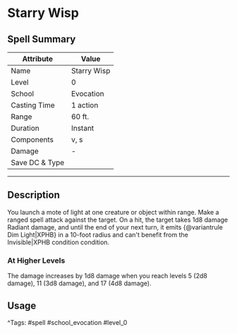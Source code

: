 # Starry Wisp

## Spell Summary

| Attribute        | Value                  |
|------------------|------------------------|
| Name             | Starry Wisp                 |
| Level            | 0                |
| School           | Evocation          |
| Casting Time     | 1 action              |
| Range            | 60 ft.            |
| Duration         | Instant             |
| Components       | v, s             |
| Damage           | -               |
| Save DC & Type   |              |

---

## Description

You launch a mote of light at one creature or object within range. Make a ranged spell attack against the target. On a hit, the target takes 1d8 damage Radiant damage, and until the end of your next turn, it emits {@variantrule Dim Light|XPHB} in a 10-foot radius and can't benefit from the Invisible|XPHB condition condition.

### At Higher Levels
The damage increases by 1d8 damage when you reach levels 5 (2d8 damage), 11 (3d8 damage), and 17 (4d8 damage).

## Usage


^Tags: #spell #school_evocation #level_0